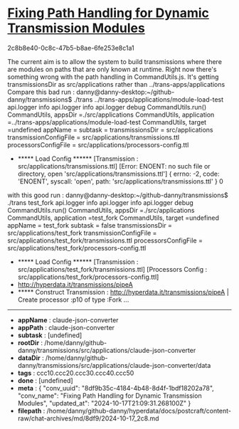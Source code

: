 # [Fixing Path Handling for Dynamic Transmission Modules](https://claude.ai/chat/8df9b35c-4184-4b48-8d4f-1bdf18202a78)

2c8b8e40-0c8c-47b5-b8ae-6fe253e8c1a1

The current aim is to allow the system to build transmissions where there are modules on paths that are only known at runtime. Right now there's something wrong with the path handling in CommandUtils.js. It's getting transmissionsDir as  src/applications rather than ../trans-apps/applications
Compare this bad run :
danny@danny-desktop:~/github-danny/transmissions$ ./trans ../trans-apps/applications/module-load-test 
 api.logger info
 api.logger info
 api.logger debug
CommandUtils.run()
CommandUtils, appsDir =./src/applications
CommandUtils, application =../trans-apps/applications/module-load-test
CommandUtils, target =undefined
appName = 
subtask  = 
transmissionsDir = src/applications
transmissionConfigFile = src/applications/transmissions.ttl
processorsConfigFile = src/applications/processors-config.ttl
+ ***** Load Config ******
[Transmission : src/applications/transmissions.ttl]
[Error: ENOENT: no such file or directory, open 'src/applications/transmissions.ttl'] {
  errno: -2,
  code: 'ENOENT',
  syscall: 'open',
  path: 'src/applications/transmissions.ttl'
}
0

with this good run :
danny@danny-desktop:~/github-danny/transmissions$ ./trans test_fork
 api.logger info
 api.logger info
 api.logger debug
CommandUtils.run()
CommandUtils, appsDir =./src/applications
CommandUtils, application =test_fork
CommandUtils, target =undefined
appName = test_fork
subtask  = false
transmissionsDir = src/applications/test_fork
transmissionConfigFile = src/applications/test_fork/transmissions.ttl
processorsConfigFile = src/applications/test_fork/processors-config.ttl
+ ***** Load Config ******
[Transmission : src/applications/test_fork/transmissions.ttl]
[Processors Config : src/applications/test_fork/processors-config.ttl]
+ http://hyperdata.it/transmissions/pipeA
+ ***** Construct Transmission :  <http://hyperdata.it/transmissions/pipeA>
| Create processor :p10 of type :Fork
...

---

* **appName** : claude-json-converter
* **appPath** : claude-json-converter
* **subtask** : [undefined]
* **rootDir** : /home/danny/github-danny/transmissions/src/applications/claude-json-converter
* **dataDir** : /home/danny/github-danny/transmissions/src/applications/claude-json-converter/data
* **tags** : ccc10.ccc20.ccc30.ccc40.ccc50
* **done** : [undefined]
* **meta** : {
  "conv_uuid": "8df9b35c-4184-4b48-8d4f-1bdf18202a78",
  "conv_name": "Fixing Path Handling for Dynamic Transmission Modules",
  "updated_at": "2024-10-17T21:09:31.268100Z"
}
* **filepath** : /home/danny/github-danny/hyperdata/docs/postcraft/content-raw/chat-archives/md/8df9/2024-10-17_2c8.md
